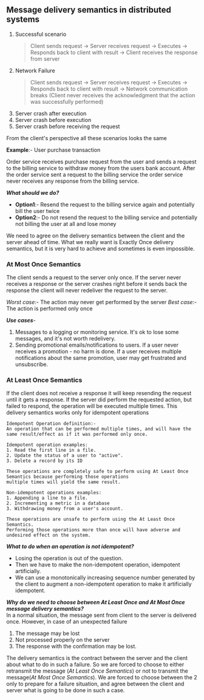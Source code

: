 ## Message delivery semantics in distributed systems

1. Successful scenario
   > Client sends request -> Server receives request -> Executes -> Responds back to client with result -> Client receives the response from server
2. Network Failure
   > Client sends request -> Server receives request -> Executes -> Responds back to client with result -> Network communication breaks (Client never receives the acknowledgment that the action was successfully performed)
3. Server crash after execution
4. Server crash before execution
5. Server crash before receiving the request

From the client's perspective all these scenarios looks the same

**Example**:- User purchase transaction

Order service receives purchase request from the user and sends a request to the billing service to withdraw money from
the users bank account. After the order service sent a request to the billing service the order service never receives
any response from the billing service.

_**What should we do?**_

* **Option1**:- Resend the request to the billing service again and potentially bill the user twice
* **Option2**:- Do not resend the request to the billing service and potentially not billing the user at all and lose
  money

We need to agree on the delivery semantics between the client and the server ahead of time. What we really want is
Exactly Once delivery semantics, but it is very hard to achieve and sometimes is even impossible.

### At Most Once Semantics

The client sends a request to the server only once. If the server never receives a response or the server crashes right
before it sends back the response the client will never redeliver the request to the server.

_Worst case_:- The action may never get performed by the server
_Best case_:- The action is performed only once

**_Use cases_**-

1. Messages to a logging or monitoring service. It's ok to lose some messages, and it's not worth redelivery.
2. Sending promotional emails/notifications to users. If a user never receives a promotion - no harm is done. If a user
   receives multiple notifications about the same promotion, user may get frustrated and unsubscribe.

### At Least Once Semantics

If the client does not receive a response it will keep resending the request until it gets a response. If the server did
perform the requested action, but failed to respond, the operation will be executed multiple times. This delivery
semantics works only for idempotent operations

```
Idempotent Operation definition:-
An operation that can be performed multiple times, and will have the same result/effect as if it was performed only once.

Idempotent operation examples:
1. Read the first line in a file.
2. Update the status of a user to "active".
3. Delete a record by its ID

These operations are completely safe to perform using At Least Once Semantics because performing those operations
multiple times will yield the same result.

Non-idempotent operations examples:
1. Appending a line to a file.
2. Incrementing a metric in a database
3. Withdrawing money from a user's account.

These operations are unsafe to perform using the At Least Once Semantics. 
Performing those operations more than once will have adverse and undesired effect on the system.
```

**_What to do when an operation is not idempotent?_** </br>

* Losing the operation is out of the question.
* Then we have to make the non-idempotent operation, idempotent artificially.
* We can use a monotonically increasing sequence number generated by the client to augment a non-idempotent operation to
  make it artificially idempotent.

**_Why do we need to choose between At Least Once and At Most Once message delivery semantics?_** </br>
In a normal situation, the message sent from client to the server is delivered once. However, in case of an unexpected
failure

1. The message may be lost
2. Not processed properly on the server
3. The response with the confirmation may be lost.

The delivery semantics is the contract between the server and the client about what to do in such a failure. So we are
forced to choose to either retransmit the message (_At Least Once Semantics_) or not to transmit the message(_At Most
Once Semantics_). We are forced to choose between the 2 only to prepare for a failure situation, and agree between the
client and server what is going to be done in such a case.